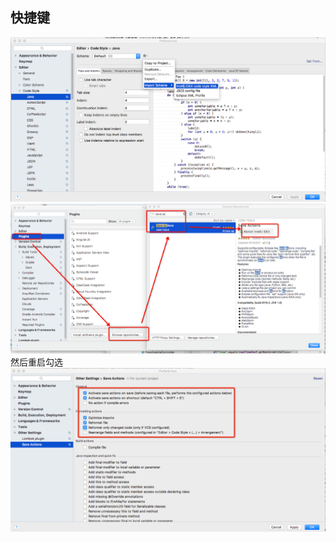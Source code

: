 ## 快捷键

  ![image](imgs/IDEA_geshihua.png)
  ![image](imgs/IDEA_PLUGIN_SAVE.png)
  然后重启勾选
  ![image](imgs/IDEA_SAVE_AC_PLUGIN_AFTER_RESTART.png)
